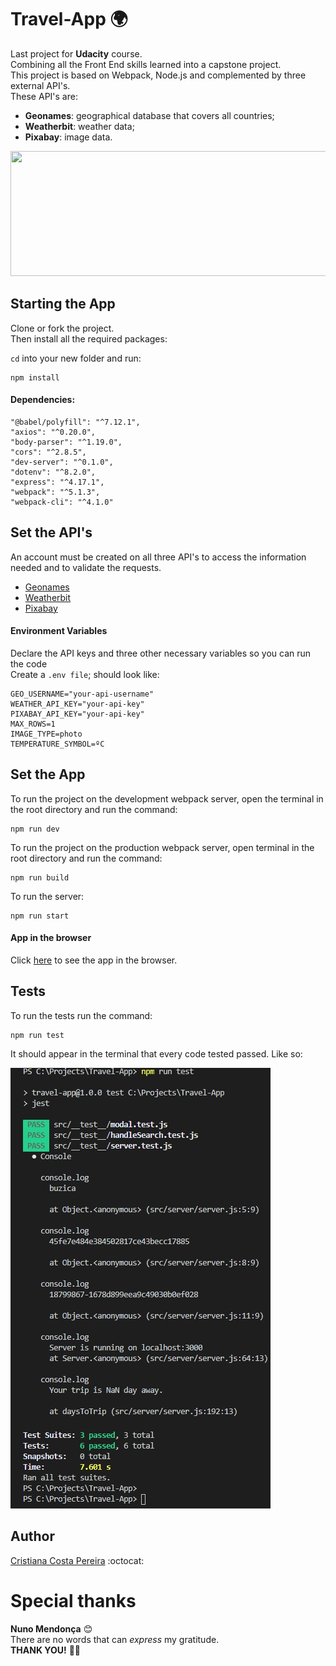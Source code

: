 # Travel-App :earth_africa:

Last project for **Udacity** course.<br>
Combining all the Front End skills learned into a capstone project.<br>
This project is based on Webpack, Node.js and complemented by three external API's.<br>
These API's are:<br>
* **Geonames**: geographical database that covers all countries;
* **Weatherbit**: weather data;
* **Pixabay**: image data.

<img src="https://www.bsb-muenchen.de/fileadmin/bsb/sammlungen/karten/998x400_beschreibung_deudtschlandt_bsb00002969_00001.jpg" width="1000" height="200">

## Starting the App

Clone or fork the project.<br>
Then install all the required packages:

`cd` into your new folder and run:
```
npm install
```

#### Dependencies:

    "@babel/polyfill": "^7.12.1",
    "axios": "^0.20.0",
    "body-parser": "^1.19.0",
    "cors": "^2.8.5",
    "dev-server": "^0.1.0",
    "dotenv": "^8.2.0",
    "express": "^4.17.1",
    "webpack": "^5.1.3",
    "webpack-cli": "^4.1.0"

## Set the API's

An account must be created on all three API's to access the information needed and to validate the requests.

* [Geonames](http://www.geonames.org/export/web-services.html)
* [Weatherbit](https://www.weatherbit.io/account/create)
* [Pixabay](https://pixabay.com/api/docs/)

#### Environment Variables

Declare the API keys and three other necessary variables so you can run the code<br>
Create a `.env file`; should look like:
```
GEO_USERNAME="your-api-username"
WEATHER_API_KEY="your-api-key"
PIXABAY_API_KEY="your-api-key"
MAX_ROWS=1
IMAGE_TYPE=photo
TEMPERATURE_SYMBOL=ºC
```

## Set the App

To run the project on the development webpack server, open the terminal in the root directory and run the command:

```
npm run dev
```

To run the project on the production webpack server, open terminal in the root directory and run the command:

```
npm run build
```
To run the server:

```
npm run start
```

#### App in the browser
Click [here](http://localhost:3000/) to see the app in the browser.

## Tests

To run the tests run the command:
```
npm run test
```
It should appear in the terminal that every code tested passed. Like so:

![picture](src/client/media/tests_completed.jpg)

## Author

[Cristiana Costa Pereira](https://github.com/CristianaCostaPereira) :octocat:

# Special thanks
**Nuno Mendonça** :blush:<br>
There are no words that can *express* my gratitude.<br>
**THANK YOU!** :sweet_potato::jack_o_lantern: